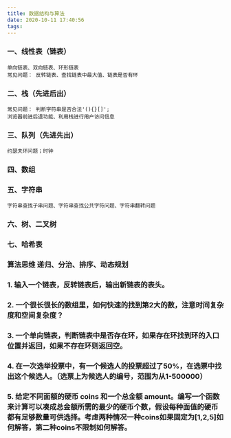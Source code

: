 ```yaml
---
title: 数据结构与算法
date: 2020-10-11 17:40:56
tags:
---
```


### 一、线性表（链表）
	单向链表、双向链表、环形链表
	常见问题： 反转链表、查找链表中最大值、链表是否有环

### 二、栈（先进后出）
	常见问题： 判断字符串是否合法'(){}[]'; 
	浏览器前进后退功能、利用栈进行用户访问信息

### 三、队列（先进先出）
	约瑟夫环问题；时钟
	
### 四、数组

### 五、字符串
	字符串查找子串问题、字符串查找公共字符问题、字符串翻转问题
	
### 六、树、二叉树


### 七、哈希表


### 算法思维 递归、分治、排序、动态规划


### 1. 输入一个链表，反转链表后，输出新链表的表头。


### 2. 一个很长很长的数组里，如何快速的找到第2大的数，注意时间复杂度和空间复杂度？

### 3. 一个单向链表，判断链表中是否存在环，如果存在环找到环的入口位置并返回，如果不存在环则返回空。  

### 4. 在一次选举投票中，有一个候选人的投票超过了50%，在选票中找出这个候选人。（选票上为候选人的编号，范围为从1-500000）


### 5. 给定不同面额的硬币 coins 和一个总金额 amount。编写一个函数来计算可以凑成总金额所需的最少的硬币个数，假设每种面值的硬币都有足够数量可供选择。考虑两种情况一种coins如果固定为[1,2,5]如何解答，第二种coins不限制如何解答。
